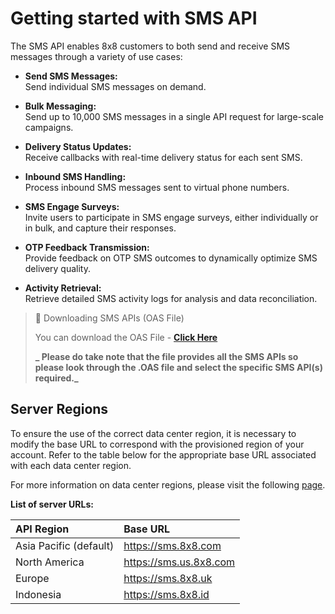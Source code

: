 # Getting started with SMS API

The SMS API enables 8x8 customers to both send and receive SMS messages through a variety of use cases:

- **Send SMS Messages:**  
  Send individual SMS messages on demand.

- **Bulk Messaging:**  
  Send up to 10,000 SMS messages in a single API request for large-scale campaigns.

- **Delivery Status Updates:**  
  Receive callbacks with real-time delivery status for each sent SMS.

- **Inbound SMS Handling:**  
  Process inbound SMS messages sent to virtual phone numbers.

- **SMS Engage Surveys:**  
  Invite users to participate in SMS engage surveys, either individually or in bulk, and capture their responses.

- **OTP Feedback Transmission:**  
  Provide feedback on OTP SMS outcomes to dynamically optimize SMS delivery quality.

- **Activity Retrieval:**  
  Retrieve detailed SMS activity logs for analysis and data reconciliation.

> 📘 Downloading SMS APIs (OAS File)
>
> You can download the OAS File - **[Click Here](https://github.com/8x8Cloud/public-developer-docs/blob/master/docs_oas/connect/sms_api.json)**  
>
> **_ Please do take note that the file provides all the SMS APIs so please look through the .OAS file and select the specific SMS API(s) required._**
>

## Server Regions

To ensure the use of the correct data center region, it is necessary to modify the base URL to correspond with the provisioned region of your account. Refer to the table below for the appropriate base URL associated with each data center region.

For more information on data center regions, please visit the following [page](/connect/docs/data-center-region#api-endpoints-and-data-center-region).

**List of server URLs:**

| API Region             | Base URL                 |
| :--------------------- | :----------------------- |
| Asia Pacific (default) | <https://sms.8x8.com>    |
| North America          | <https://sms.us.8x8.com> |
| Europe                 | <https://sms.8x8.uk>     |
| Indonesia              | <https://sms.8x8.id>     |
